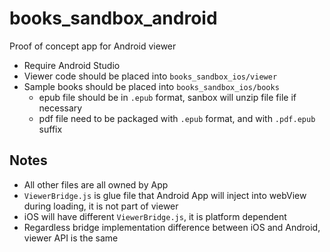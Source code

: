 books_sandbox_android
=====================

Proof of concept app for Android viewer

+ Require Android Studio
+ Viewer code should be placed into `books_sandbox_ios/viewer`
+ Sample books should be placed into `books_sandbox_ios/books`
    + epub file should be in `.epub` format, sanbox will unzip file file if necessary
    + pdf file need to be packaged with `.epub` format, and with `.pdf.epub` suffix

Notes
-----

+ All other files are all owned by App
+ `ViewerBridge.js` is glue file that Android App will inject into webView during loading, it is not part of viewer
+ iOS will have different `ViewerBridge.js`, it is platform dependent
+ Regardless bridge implementation difference between iOS and Android, viewer API is the same
